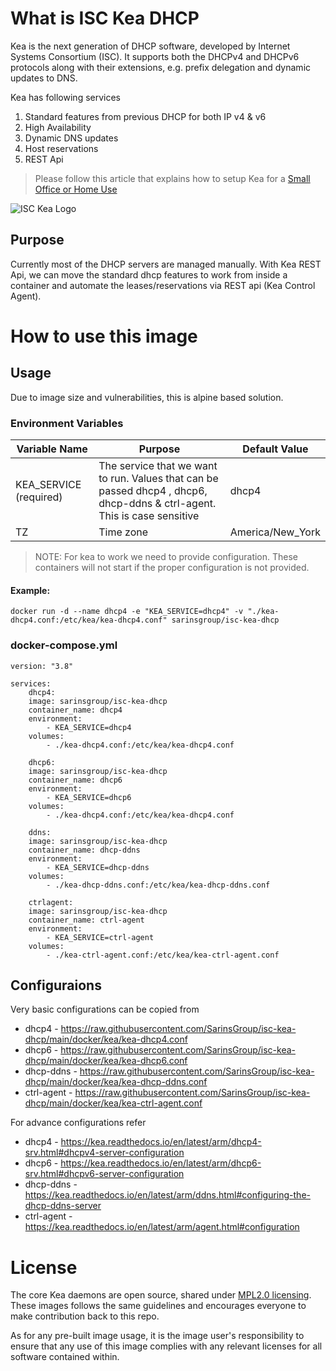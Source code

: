 # What is ISC Kea DHCP

Kea is the next generation of DHCP software, developed by Internet Systems Consortium (ISC). It supports both the DHCPv4 and DHCPv6 protocols along with their extensions, e.g. prefix delegation and dynamic updates to DNS.

Kea has following services

1. Standard features from previous DHCP for both IP v4 & v6
2. High Availability
3. Dynamic DNS updates
4. Host reservations
5. REST Api

> Please follow this article that explains how to setup Kea for a [Small Office or Home Use](https://kb.isc.org/docs/kea-configuration-for-small-office-or-home-use)

![ISC Kea Logo](https://gitlab.isc.org/uploads/-/system/project/avatar/26/kea-logo-100x70.png?width=64)

## Purpose

Currently most of the DHCP servers are managed manually. With Kea REST Api, we can move the standard dhcp features to work from inside a container and automate the leases/reservations via REST api (Kea Control Agent).

# How to use this image

## Usage

Due to image size and vulnerabilities, this is alpine based solution.

### Environment Variables

| Variable Name          | Purpose                                                                                                                  | Default Value    |
| ---------------------- | ------------------------------------------------------------------------------------------------------------------------ | ---------------- |
| KEA_SERVICE (required) | The service that we want to run. Values that can be passed dhcp4 , dhcp6, dhcp-ddns & ctrl-agent. This is case sensitive | dhcp4            |
| TZ                     | Time zone                                                                                                                | America/New_York |

> NOTE: For kea to work we need to provide configuration. These containers will not start if the proper configuration is not provided.

#### Example: 
```
docker run -d --name dhcp4 -e "KEA_SERVICE=dhcp4" -v "./kea-dhcp4.conf:/etc/kea/kea-dhcp4.conf" sarinsgroup/isc-kea-dhcp
```

### docker-compose.yml

```docker
version: "3.8"

services:
    dhcp4:
    image: sarinsgroup/isc-kea-dhcp
    container_name: dhcp4    
    environment:
        - KEA_SERVICE=dhcp4
    volumes:
        - ./kea-dhcp4.conf:/etc/kea/kea-dhcp4.conf

    dhcp6:
    image: sarinsgroup/isc-kea-dhcp
    container_name: dhcp6    
    environment:
        - KEA_SERVICE=dhcp6
    volumes:
        - ./kea-dhcp4.conf:/etc/kea/kea-dhcp4.conf

    ddns:
    image: sarinsgroup/isc-kea-dhcp
    container_name: dhcp-ddns    
    environment:
        - KEA_SERVICE=dhcp-ddns
    volumes:
        - ./kea-dhcp-ddns.conf:/etc/kea/kea-dhcp-ddns.conf

    ctrlagent:
    image: sarinsgroup/isc-kea-dhcp
    container_name: ctrl-agent    
    environment:
        - KEA_SERVICE=ctrl-agent
    volumes:
        - ./kea-ctrl-agent.conf:/etc/kea/kea-ctrl-agent.conf

```

## Configuraions

Very basic configurations can be copied from 

- dhcp4 - https://raw.githubusercontent.com/SarinsGroup/isc-kea-dhcp/main/docker/kea/kea-dhcp4.conf
- dhcp6 - https://raw.githubusercontent.com/SarinsGroup/isc-kea-dhcp/main/docker/kea/kea-dhcp6.conf
- dhcp-ddns - https://raw.githubusercontent.com/SarinsGroup/isc-kea-dhcp/main/docker/kea/kea-dhcp-ddns.conf
- ctrl-agent - https://raw.githubusercontent.com/SarinsGroup/isc-kea-dhcp/main/docker/kea/kea-ctrl-agent.conf

For advance configurations refer

- dhcp4 - https://kea.readthedocs.io/en/latest/arm/dhcp4-srv.html#dhcpv4-server-configuration
- dhcp6 - https://kea.readthedocs.io/en/latest/arm/dhcp6-srv.html#dhcpv6-server-configuration
- dhcp-ddns - https://kea.readthedocs.io/en/latest/arm/ddns.html#configuring-the-dhcp-ddns-server
- ctrl-agent - https://kea.readthedocs.io/en/latest/arm/agent.html#configuration

# License

The core Kea daemons are open source, shared under [MPL2.0 licensing](https://www.mozilla.org/en-US/MPL/2.0/). These images follows the same guidelines and encourages everyone to make contribution back to this repo.

As for any pre-built image usage, it is the image user's responsibility to ensure that any use of this image complies with any relevant licenses for all software contained within.
